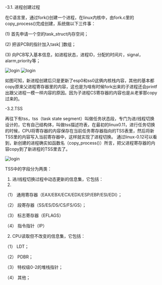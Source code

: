 -3.1. 进程创建过程

在C语言里，通过fork()创建一个进程，在linux内核中，由fork.c里的copy_process()完成创建，系统做以下三件事：

(1)	首先申请一个空的task_struct内存空间；

(2)	把该PCB的指针加入task[ ]数组；

(3) 向PCB写入基本信息，如进程状态，进程ID，分配的时间片，signal，alarm,priority等；

![login](https://github.com/Louis-LYK/myOSlab/blob/main/copy_process.png)  ![login](https://github.com/Louis-LYK/myOSlab/blob/main/copy_process1.png)

如图可知，新进程创建后只是更新了esp0和ss0这俩内核栈内容，其他的基本都copy原来父进程寄存器里的内容，这也是为啥有时候fork出来的子进程还会printf出跟父进程一模一样内容的原因。因为子进程CS寄存器的内容也是从老爹那copy过来的。

-3.2.TSS

再往下有tss，tss（task state segment）叫做任务状态段，专门为进/线程切换设计的，它有自己结构体，叫做tss描述符表，在最初的linux0.11，进行任务切换的时候，CPU将寄存器的内容保存在当前任务寄存器指向的TSS表里，然后将新TSS里的内容写入当前寄存器中，这样就实现了进程切换。
通过linux-0.12可以看到，新创建的进程确实如函数名（copy_process()）所言，把父进程寄存器的内容copy到了新进程的TSS里去了。

![login](https://github.com/Louis-LYK/myOSlab/blob/main/tss.png)

TSS中的字段分为两类：
1.	进/线程切换过程中动态更新的信息集，它包括：
2.	
（1）	通用寄存器（EAX/EBX/ECX/EDX/ESP/EBP/ESI/EDI）；

（2）	段寄存器（SS/ES/DS/CS/FS/GS）；

（3）	标志寄存器（EFLAGS）

（4）	指令指针（IP）

2.	CPU读取但不改变的信息集，它包括：

（1）	LDT；

（2）	PDBR；

（3）	特权级0-2的堆栈指针；

（4）	其他；



